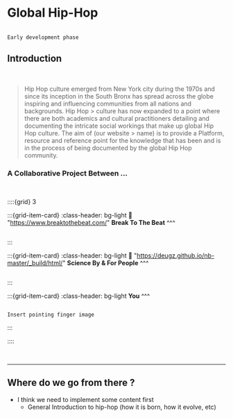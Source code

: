 
<h1>Global Hip-Hop </h1>

```{note}

Early development phase

```

## Introduction

<br>

> Hip Hop culture emerged from New York city during the 1970s and since its inception in the South Bronx has spread across the globe inspiring and influencing communities from all nations and backgrounds. Hip Hop > culture has now expanded to a point where there are both academics and cultural practitioners detailing and documenting the intricate social workings that make up global Hip Hop culture. The aim of (our website > name) is to provide a Platform, resource and reference point for the knowledge that has been and is in the process of being documented by the global Hip Hop community.

### A Collaborative Project Between ...

<br>

::::{grid} 3 

:::{grid-item-card}
:class-header: bg-light
:link: "https://www.breaktothebeat.com/"
**Break To The Beat**
^^^

```{image} _static/logo/BTTB-Logo.JPG

```


:::

:::{grid-item-card}
:class-header: bg-light
:link: "https://deugz.github.io/nb-master/_build/html/"
**Science By & For People**
^^^

```{image} _static/logo/logo_SFTP.png

```


:::

:::{grid-item-card}
:class-header: bg-light
**You**
^^^

```{note}

Insert pointing finger image

```

:::


::::


<br>


***


## Where do we go from there ?

- I think we need to implement some content first
    - General Introduction to hip-hop (how it is born, how it evolve, etc)
    
